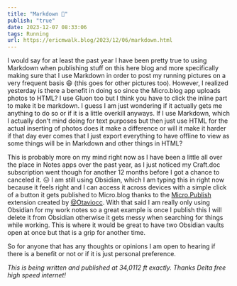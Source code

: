 ```yaml
---
title: "Markdown 🤔"
publish: "true"
date: 2023-12-07 08:33:06
tags: Running
url: https://ericmwalk.blog/2023/12/06/markdown.html
---
```


I would say for at least the past year I have been pretty true to using Markdown when publishing stuff on this here blog and more specifically making sure that I use Markdown in order to post my running pictures on a very frequent basis 😄 (this goes for other pictures too). However, I realized yesterday is there a benefit in doing so since the Micro.blog app uploads photos to HTML? I use Gluon too but I think you have to click the inline part to make it be markdown. I guess I am just wondering if it actually gets me anything to do so or if it is a little overkill anyways. If I use Markdown, which I actually don't mind doing for text purposes but then just use HTML for the actual inserting of photos does it make a difference or will it make it harder if that day ever comes that I just export everything to have offline to view as some things will be in Markdown and other things in HTML?

This is probably more on my mind right now as I have been a little all over the place in Notes apps over the past year, as I just noticed my Craft.doc subscription went though for another 12 months before I got a chance to canceled it. 😖 I am still using Obsidian, which I am typing this in right now because it feels right and I can access it across devices with a simple click of a button it gets published to Micro.blog thanks to the [Micro.Publish](https://otavio.cc/micropublish/) extension created by [@Otaviocc](https://micro.blog/otaviocc). With that said I am really only using Obsidian for my work notes so a great example is once I publish this I will delete it from Obsidian otherwise it gets messy when searching for things while working. This is where it would be great to have two Obsidian vaults open at once but that is a grip for another time.

So for anyone that has any thoughts or opinions I am open to hearing if there is a benefit or not or if it is just personal preference.


*This is being written and published at 34,0112 ft exactly. Thanks Delta free high speed internet!*

